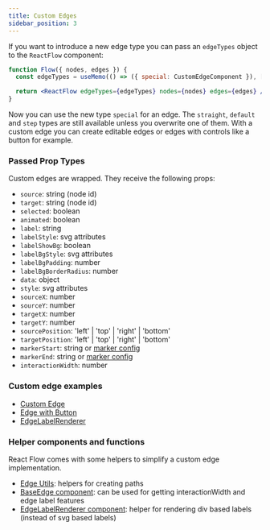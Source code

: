 ```yaml
---
title: Custom Edges
sidebar_position: 3
---
```


If you want to introduce a new edge type you can pass an `edgeTypes` object to the `ReactFlow` component:

```jsx
function Flow({ nodes, edges }) {
  const edgeTypes = useMemo(() => ({ special: CustomEdgeComponent }), []);

  return <ReactFlow edgeTypes={edgeTypes} nodes={nodes} edges={edges} />;
}
```

Now you can use the new type `special` for an edge.
The `straight`, `default` and `step` types are still available unless you overwrite one of them.
With a custom edge you can create editable edges or edges with controls like a button for example.

### Passed Prop Types

Custom edges are wrapped. They receive the following props:

- `source`: string (node id)
- `target`: string (node id)
- `selected`: boolean
- `animated`: boolean
- `label`: string
- `labelStyle`: svg attributes
- `labelShowBg`: boolean
- `labelBgStyle`: svg attributes
- `labelBgPadding`: number
- `labelBgBorderRadius`: number
- `data`: object
- `style`: svg attributes
- `sourceX`: number
- `sourceY`: number
- `targetX`: number
- `targetY`: number
- `sourcePosition`: 'left' | 'top' | 'right' | 'bottom'
- `targetPosition`: 'left' | 'top' | 'right' | 'bottom'
- `markerStart`: string or [marker config](#markerstart--markerend-options)
- `markerEnd`: string or [marker config](#markerstart--markerend-options)
- `interactionWidth`: number

### Custom edge examples

- [Custom Edge](/docs/examples/edges/custom-edge)
- [Edge with Button](/docs/examples/edges/edge-with-button/)
- [EdgeLabelRenderer](/docs/examples/edges/edge-label-renderer/)

### Helper components and functions

React Flow comes with some helpers to simplify a custom edge implementation.

- [Edge Utils](/docs/api/edges/edge-utils/): helpers for creating paths
- [BaseEdge component](/docs/api/edges/base-edge/): can be used for getting interactionWidth and edge label features
- [EdgeLabelRenderer component](/docs/api/edges/edge-label-renderer/): helper for rendering div based labels (instead of svg based labels)
